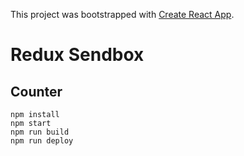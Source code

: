 This project was bootstrapped with [Create React App](https://github.com/facebook/create-react-app).

# Redux Sendbox

## Counter

```
npm install
npm start
npm run build
npm run deploy
```
